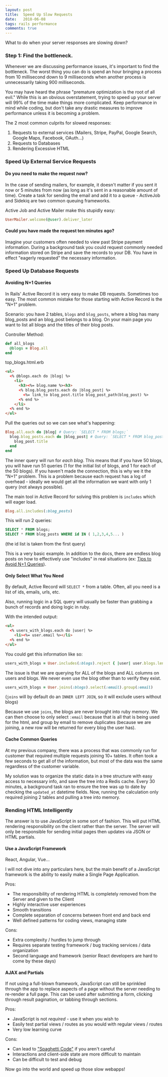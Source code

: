 ```yaml
---
layout: post
title:  Speed Up Slow Requests
date:   2018-06-08
tags: rails performance
comments: true
---
```


What to do when your server responses are slowing down?

### Step 1: Find the bottleneck.

Whenever we are discussing performance issues, it's important to find the bottleneck.  The worst thing you can do is spend an hour bringing a process from 10 millisecond down to 9 milliseconds when another process is unnecessarily taking 900 milliseconds.

You may have heard the phrase "premature optimization is the root of all evil."  While this is an obvious overstatement, trying to speed up your server will 99% of the time make things more complicated.  Keep performance in mind while coding, but don't take any drastic measures to improve performance unless it is becoming a problem.

The 2 most common culprits for slowed responses:

1. Requests to external services (Mailers, Stripe, PayPal, Google Search, Google Maps, Facebook, OAuth...)
1. Requests to Databases
1. Rendering Excessive HTML

### Speed Up External Service Requests

#### Do you need to make the request now?

In the case of sending mailers, for example, it doesn't matter if you sent it now or 5 minutes from now (as long as it's sent in a reasonable amount of time).  Create a task for sending the email and add it to a queue - ActiveJob and Sidekiq are two common queuing frameworks.

Active Job and Active Mailer make this stupidly easy:

```ruby
UserMailer.welcome(@user).deliver_later
```

#### Could you have made the request ten minutes ago?

Imagine your customers often needed to view past Stripe payment information.  During a background task you could request commonly needed information stored on Stripe and save the records to your DB.  You have in effect "eagerly requested" the necessary information.

### Speed Up Database Requests

#### Avoiding N+1 Queries

In Rails' Active Record it is very easy to make DB requests.  Sometimes too easy.  The most common mistake for those starting with Active Record is the "N+1" problem.

Scenario:  you have 2 tables, `blogs` and `blog_posts`, where a blog has many blog_posts and an blog_post belongs to a blog.  On your main page you want to list all blogs and the titles of their blog posts.

Controller Method:

```ruby
def all_blogs
  @blogs = Blog.all
end
```

top_blogs.html.erb

```html
<ul>
  <% @blogs.each do |blog| %>
    <li>
      <h3><%= blog.name %><h3>
      <% blog.blog_posts.each do |blog_post| %>
        <%= link_to blog_post.title blog_post_path(blog_post) %>
      <% end %>
    </li>
  <% end %>
</ul>
```

Pull the queries out so we can see what's happening:

```ruby
Blog.all.each do |blog| # Query: `SELECT * FROM blogs;`
  blog.blog_posts.each do |blog_post| # Query: `SELECT * FROM blog_posts WHERE blog_posts.blog_id=?`
    blog_post.title
  end
end
```

The inner query will run for _each blog_.  This means that if you have 50 blogs, you will have run 51 queries (1 for the initial list of blogs, and 1 for each of the 50 blogs).  If you haven't made the connection, this is why we it the "N+1" problem.  This is a problem because each request has a log of overhead - ideally we would get all the information we want with only 1 query (not always possible).

The main tool in Active Record for solving this problem is `includes` which will eager load.

```ruby
Blog.all.includes(:blog_posts)
```

This will run 2 queries:
```sql
SELECT * FROM blogs;
SELECT * FROM blog_posts WHERE id IN ( 1,2,3,4,5... )
```

(the id list is taken from the first query)

This is a very basic example. In addition to the docs, there are endless blog posts on how to effectively use "includes" in real situations (ex: [Tips to Avoid N+1 Queries](https://medium.com/@codenode/10-tips-for-eager-loading-to-avoid-n-1-queries-in-rails-2bad54456a3f)).

#### Only Select What You Need

By default, Active Record will `SELECT *` from a table.  Often, all you need is a list of ids, emails, urls, etc.

Also, running logic in a SQL query will usually be faster than grabbing a bunch of records and doing logic in ruby.

With the intended output:

```html
<ul>
  <% users_with_blogs.each do |user| %>
    <li><%= user.email %></li>
  <% end %>
</ul>
```

You could get this information like so:

```ruby
users_with_blogs = User.includes(:blogs).reject { |user| user.blogs.length.zero? }
```

The issue is that we are querying for ALL of the blogs and ALL columns on users and blogs.  We never even use the blog other than to verify they exist.

```ruby
users_with_blogs = User.joins(:blogs).select(:email).group(:email)
```

(`joins` will by default do an `INNER LEFT JOIN`, so it will exclude users without blogs)

Because we use `joins`, the blogs are never brought into ruby memory.  We can then choose to only select `:email` because that is all that is being used for the html, and group by email to remove duplicates (because we are joining, a new row will be returned for every blog the user has).

#### Cache Common Queries

At my previous company, there was a process that was commonly run for customer that required multiple requests joining 10+ tables.  It often took a few seconds to get all of the information, but most of the data was the same regardless of the customer variable.

My solution was to organize the static data in a tree structure with easy access to necessary info, and save the tree into a Redis cache.  Every 30 minutes, a background task ran to ensure the tree was up to date by checking the `updated_at` datetime fields.  Now, running the calculation only required joining 2 tables and pulling a tree into memory.

### Rending HTML Intelligently

The answer is to use JavaScript in some sort of fashion.  This will put HTML rendering responsibility on the client rather than the server.  The server will only be responsible for sending initial pages then updates via JSON or HTML partials.

#### Use a JavaScript Framework

React, Angular, Vue...

I will not dive into any particulars here, but the main benefit of a JavaScript framework is the ability to easily make a Single Page Application.

Pros:

- The responsibility of rendering HTML is completely removed from the Server and given to the Client
- Highly interactive user experiences
- Smooth transitions
- Complete separation of concerns between front end and back end
- Well defined patterns for coding views, managing state

Cons:

- Extra complexity / hurdles to jump through
- Requires separate testing framework / bug tracking services / data organization
- Second language and framework (senior React developers are hard to come by these days)

#### AJAX and Partials

If not using a full-blown framework, JavaScript can still be sprinkled through the app to replace aspects of a page without the server needing to re-render a full page.  This can be used after submitting a form, clicking through result pagination, or tabbing through sections.

Pros:

- JavaScript is not _required_ - use it when you wish to
- Easily test partial views / routes as you would with regular views / routes
- Very low learning curve

Cons:

- Can lead to ["Spaghetti Code"](https://www.urbandictionary.com/define.php?term=spaghetti%20code) if you aren't careful
- Interactions and client-side state are more difficult to maintain
- Can be difficult to test and debug

Now go into the world and speed up those slow webapps!
